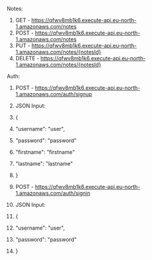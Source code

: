   Notes:
  1. GET - https://qfwv8mb1k6.execute-api.eu-north-1.amazonaws.com/notes
  2. POST - https://qfwv8mb1k6.execute-api.eu-north-1.amazonaws.com/notes
  3. PUT - https://qfwv8mb1k6.execute-api.eu-north-1.amazonaws.com/notes/{notesId}
  4. DELETE - https://qfwv8mb1k6.execute-api.eu-north-1.amazonaws.com/notes/{notesId}

  Auth:
  1. POST - https://qfwv8mb1k6.execute-api.eu-north-1.amazonaws.com/auth/signup
  2. JSON Input:
  3. {
  4. "username": "user",
  5. "password": "password"
  6. "firstname": "firstname"
  7. "lastname": "lastname"
  8. } 
  
  1. POST - https://qfwv8mb1k6.execute-api.eu-north-1.amazonaws.com/auth/signin
  2. JSON Input:
  3. {
  4. "username": "user",
  5. "password": "password"
  6. }
       	
		  
		 
		
  
